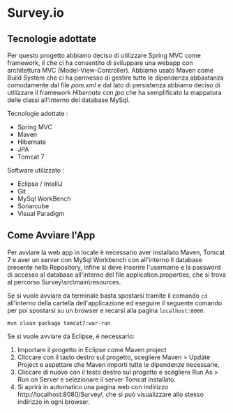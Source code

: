 # Survey.io

## Tecnologie adottate

Per questo progetto abbiamo deciso di utilizzare Spring MVC come framework, il che ci ha consentito di sviluppare una webapp con architettura MVC (Model-View-Controller). Abbiamo usato Maven come Build System che ci ha permesso di gestire tutte le dipendenza abbastanza comodamente dal file *pom.xml* e dal lato di persistenza abbiamo deciso di utilizzare il framework *Hibernate* con *jpa* che ha semplificato la mappatura delle classi all'interno del database MySql.

Tecnologie adottate :

- Spring MVC
- Maven
- Hibernate 
- JPA
- Tomcat 7

Software utilizzato :

- Eclipse / IntelliJ
- Git
- MySql WorkBench
- Sonarcube 
- Visual Paradigm

  

## Come Avviare l'App

Per avviare la web app in locale è necessario aver installato Maven, Tomcat 7 e aver un server con MySql Workbench con all'interno il database presente nella Repository, infine si deve inserire l'username e la password di accesso al database all'interno del file application.properties, che si trova al percorso Survey\src\main\resources.

Se si vuole avviare da terminale basta spostarsi tramite il comando ```cd``` all'interno della cartella dell'applicazione ed eseguire il seguente comando per poi spostarsi su un browser e recarsi alla pagina ```localhost:8080```.

```
mvn clean package tomcat7:war-run
```

Se si vuole avviare da Eclipse, è necessario:

1. Importare il progetto in Eclipse come Maven project
2. Cliccare con il tasto destro sul progetto, scegliere Maven > Update Project e aspettare che Maven importi tutte le dipendenze necessarie, 
3. Cliccare di nuovo con il testo destro sul progetto e scegliere Run As >  Run on Server e selezionare il server Tomcat installato.
4. Si aprirà in automatico una pagina web con indirizzo http://localhost:8080/Survey/, che si può visualizzare allo stesso indirizzo in ogni browser.


